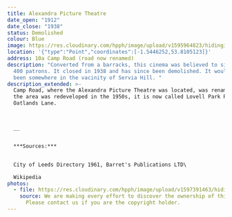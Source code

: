 ```yaml
---
title: Alexandra Picture Theatre
date_open: "1912"
date_close: "1938"
status: Demolished
colour: Blue
image: https://res.cloudinary.com/hpph/image/upload/v1595964823/hidinginplainsight/alexandrapicturetheatre.svg
location: '{"type":"Point","coordinates":[-1.5446252,53.8105123]}'
address: 10a Camp Road (road now renamed)
description: "Converted from a barracks, this cinema was believed to sit around
  400 patrons. It closed in 1938 and has since been demolished. It would have
  been somewhere in the vacinity of Servia Hill. "
description_extended: >-
  Camp Road, where the Alexandra Picture Theatre was located, was renamed when
  the area was redeveloped in the 1950s, it is now called Lovell Park Road and
  Oatlands Lane.



  __


  ***Sources:***


  City of Leeds Directory 1961, Barret's Publications LTD\

  Wikipedia
photos:
  - file: https://res.cloudinary.com/hpph/image/upload/v1597391463/hidinginplainsight/Alexandra_Picture_Theatre.jpg
    source: We are making every effort to discover the ownership of this photo.
      Please contact us if you are the copyright holder.
---
```

